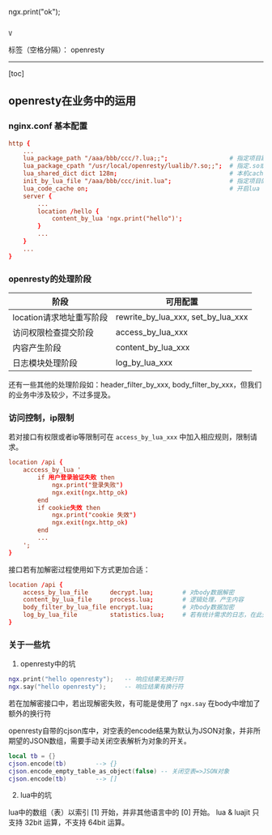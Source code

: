 
ngx.print("ok");
```

V
```
标签（空格分隔）： openresty

---
[toc]


## openresty在业务中的运用
### nginx.conf 基本配置
```conf
http {
    ...
    lua_package_path "/aaa/bbb/ccc/?.lua;;";                 # 指定项目跟路径
    lua_package_cpath "/usr/local/openresty/lualib/?.so;;";  # 指定.so或.lua扩展路径
    lua_shared_dict dict 128m;                               # 本机cache
    init_by_lua_file "/aaa/bbb/ccc/init.lua";                # 指定项目的init文件，加载使用的基本模块
    lua_code_cache on;		                                 # 开启lua cache开关，默认开启，不建议关闭
    server {
        ...
        location /hello {
            content_by_lua 'ngx.print("hello")';
        }
        ...
    }
    ...
}
```

### openresty的处理阶段
|阶段|可用配置|
|----|--------|
|location请求地址重写阶段|rewrite_by_lua_xxx, set_by_lua_xxx|
|访问权限检查提交阶段|access_by_lua_xxx|
|内容产生阶段|content_by_lua_xxx|
|日志模块处理阶段|log_by_lua_xxx|

还有一些其他的处理阶段如：header_filter_by_xxx, body_filter_by_xxx，但我们的业务中涉及较少，不过多提及。

### 访问控制，ip限制
若对接口有权限或者ip等限制可在 `access_by_lua_xxx` 中加入相应规则，限制请求。

```conf
location /api {
    acccess_by_lua '
        if 用户登录验证失败 then
            ngx.print("登录失败")
            ngx.exit(ngx.http_ok)
        end
        if cookie失效 then
            ngx.print("cookie 失效")
            ngx.exit(ngx.http_ok)
        end
        ...
    ';
}
```

接口若有加解密过程使用如下方式更加合适：
```conf
location /api {
    access_by_lua_file      decrypt.lua;        # 对body数据解密
    content_by_lua_file     process.lua;        # 逻辑处理，产生内容
    body_filter_by_lua_file encrypt.lua;        # 对body数据加密
    log_by_lua_file         statistics.lua;     # 若有统计需求的日志，在此处记录
}
```

### 关于一些坑

1. openresty中的坑

```lua
ngx.print("hello openresty");   -- 响应结果无换行符
ngx.say("hello openresty");     -- 响应结果有换行符
```

若在加解密接口中，若出现解密失败，有可能是使用了 `ngx.say` 在body中增加了额外的换行符

openresty自带的cjson库中，对空表的encode结果为默认为JSON对象，并非所期望的JSON数组，需要手动关闭空表解析为对象的开关。

```lua
local tb = {}
cjson.encode(tb)        --> {}
cjson.encode_empty_table_as_object(false) -- 关闭空表=>JSON对象
cjson.encode(tb)        --> []
```

2. lua中的坑

lua中的数组（表）以索引 [1] 开始，并非其他语言中的 [0] 开始。
lua & luajit 只支持 32bit 运算，不支持 64bit 运算。
